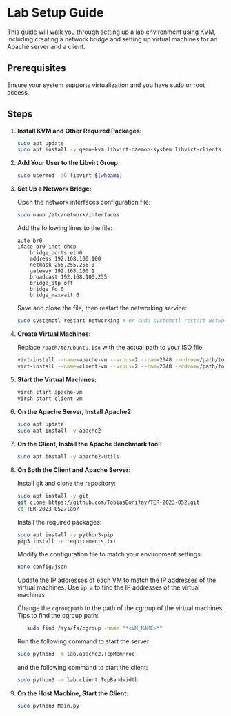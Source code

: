 # Lab Setup Guide

This guide will walk you through setting up a lab environment using KVM, including creating a network bridge and setting
up virtual machines for an Apache server and a client.

## Prerequisites

Ensure your system supports virtualization and you have sudo or root access.

## Steps

1. **Install KVM and Other Required Packages:**

    ```bash
    sudo apt update
    sudo apt install -y qemu-kvm libvirt-daemon-system libvirt-clients bridge-utils virt-manager
    ```

2. **Add Your User to the Libvirt Group:**

    ```bash
    sudo usermod -aG libvirt $(whoami)
    ```

3. **Set Up a Network Bridge:**

   Open the network interfaces configuration file:

    ```bash
    sudo nano /etc/network/interfaces
    ```

   Add the following lines to the file:

    ```text
    auto br0
    iface br0 inet dhcp
        bridge_ports eth0
        address 192.168.100.100
        netmask 255.255.255.0
        gateway 192.168.100.1
        broadcast 192.168.100.255
        bridge_stp off
        bridge_fd 0
        bridge_maxwait 0
    ```

   Save and close the file, then restart the networking service:

    ```bash
    sudo systemctl restart networking # or sudo systemctl restart NetworkManager
    ```

4. **Create Virtual Machines:**

   Replace `/path/to/ubuntu.iso` with the actual path to your ISO file:

    ```bash
    virt-install --name=apache-vm --vcpus=2 --ram=2048 --cdrom=/path/to/ubuntu.iso --disk path=/var/lib/libvirt/images/apache-vm.qcow2,size=20 --os-variant=ubuntu20.04 --network bridge=br0
    virt-install --name=client-vm --vcpus=2 --ram=2048 --cdrom=/path/to/ubuntu.iso --disk path=/var/lib/libvirt/images/client-vm.qcow2,size=20 --os-variant=ubuntu20.04 --network bridge=br0
    ```

5. **Start the Virtual Machines:**

    ```bash
    virsh start apache-vm
    virsh start client-vm
    ```

6. **On the Apache Server, Install Apache2:**

    ```bash
    sudo apt update
    sudo apt install -y apache2
    ```

7. **On the Client, Install the Apache Benchmark tool:**

   ```bash
   sudo apt install -y apache2-utils 
   ```

8. **On Both the Client and Apache Server:**

   Install git and clone the repository:

    ```bash
    sudo apt install -y git
    git clone https://github.com/TobiasBonifay/TER-2023-052.git
    cd TER-2023-052/lab/
    ```

   Install the required packages:

    ```bash
    sudo apt install -y python3-pip
    pip3 install -r requirements.txt
    ```

   Modify the configuration file to match your environment settings:

    ```bash
    nano config.json
    ```

   Update the IP addresses of each VM to match the IP addresses of the virtual machines. Use `ip a` to find the IP
   addresses of the virtual machines.

   Change the `cgrouppath` to the path of the cgroup of the virtual machines. Tips to find the cgroup path:
   ```bash
      sudo find /sys/fs/cgroup -name "*<VM_NAME>*"
   ```

   Run the following command to start the server:

    ```bash
    sudo python3 -m lab.apache2.TcpMemProc
    ```
   and the following command to start the client:
    ```bash
    sudo python3 -m lab.client.TcpBandwidth
    ```

9. **On the Host Machine, Start the Client:**

    ```bash
    sudo python3 Main.py
    ```
